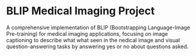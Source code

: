 # BLIP Medical Imaging Project

A comprehensive implementation of BLIP (Bootstrapping Language-Image Pre-training) for medical imaging applications, focusing on image captioning to describe what what seen in the nedical image and visual question-answering tasks by answering yes or no about questions asked.
